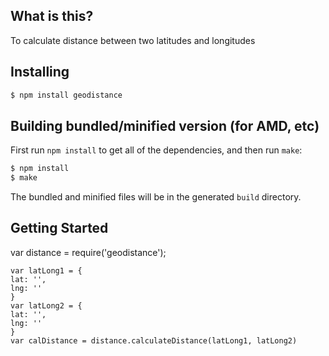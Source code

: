 
## What is this?

To calculate distance between two latitudes and longitudes

## Installing

```sh
$ npm install geodistance

```
## Building bundled/minified version (for AMD, etc)

First run `npm install` to get all of the dependencies, and then run `make`:

```sh
$ npm install
$ make
```

The bundled and minified files will be in the generated `build` directory.

## Getting Started

var distance = require('geodistance');
```
var latLong1 = {
lat: '',
lng: ''
}
var latLong2 = {
lat: '',
lng: ''
}
var calDistance = distance.calculateDistance(latLong1, latLong2)

